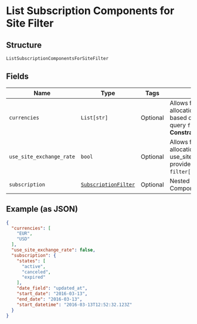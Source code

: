 
# List Subscription Components for Site Filter

## Structure

`ListSubscriptionComponentsForSiteFilter`

## Fields

| Name | Type | Tags | Description |
|  --- | --- | --- | --- |
| `currencies` | `List[str]` | Optional | Allows fetching components allocation with matching currency based on provided values. Use in query `filter[currencies]=USD,EUR`.<br>**Constraints**: *Minimum Items*: `1` |
| `use_site_exchange_rate` | `bool` | Optional | Allows fetching components allocation with matching use_site_exchange_rate based on provided value. Use in query `filter[use_site_exchange_rate]=true`. |
| `subscription` | [`SubscriptionFilter`](../../doc/models/subscription-filter.md) | Optional | Nested filter used for List Subscription Components For Site Filter |

## Example (as JSON)

```json
{
  "currencies": [
    "EUR",
    "USD"
  ],
  "use_site_exchange_rate": false,
  "subscription": {
    "states": [
      "active",
      "canceled",
      "expired"
    ],
    "date_field": "updated_at",
    "start_date": "2016-03-13",
    "end_date": "2016-03-13",
    "start_datetime": "2016-03-13T12:52:32.123Z"
  }
}
```

